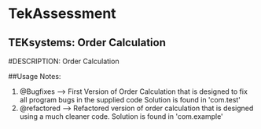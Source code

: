 # TekAssessment
## TEKsystems: Order Calculation

#DESCRIPTION: Order Calculation 
 
##Usage Notes:
1. @Bugfixes --> First Version of Order Calculation that is designed to fix all program bugs in the supplied code Solution is found in 
    'com.test'
2. @refactored --> Refactored version of order calculation that is designed using a much cleaner code. Solution is found in 'com.example'


